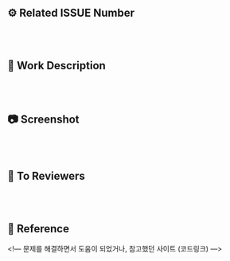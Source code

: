 
<!-- commit은 작게, pr은 자세하게 -->

## ⚙️ Related ISSUE Number
<!-- ex) #이슈번호 -->


<br><br>
## 📄 Work Description
<!-- 작업 내용을 설명해주세요 -->


<br><br>
## 📷 Screenshot
<!-- 동영상, 사진, 로그 등 -->


<br><br>
## 💬 To Reviewers
<!-- 리뷰어가 특별히 봐주었으면 하는 부분이 있다면 작성해주세요 -->


<br><br>
## 🔗 Reference
<!— 문제를 해결하면서 도움이 되었거나, 참고했던 사이트 (코드링크) —>